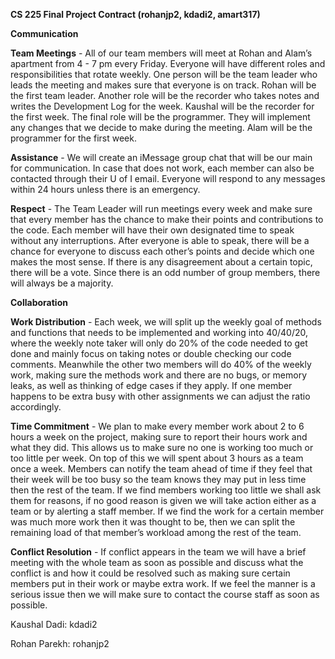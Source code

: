 **CS 225 Final Project Contract (rohanjp2, kdadi2, amart317)**

**Communication**

**Team Meetings** - All of our team members will meet at Rohan and Alam’s apartment from 4 - 7 pm every Friday. Everyone will have different roles and responsibilities that rotate weekly. One person will be the team leader who leads the meeting and makes sure that everyone is on track. Rohan will be the first team leader. Another role will be the recorder who takes notes and writes the Development Log for the week. Kaushal will be the recorder for the first week. The final role will be the programmer. They will implement any changes that we decide to make during the meeting. Alam will be the programmer for the first week.

**Assistance** - We will create an iMessage group chat that will be our main for communication. In case that does not work, each member can also be contacted through their U of I email. Everyone will respond to any messages within 24 hours unless there is an emergency. 

**Respect** - The Team Leader will run meetings every week and make sure that every member has the chance to make their points and contributions to the code. Each member will have their own designated time to speak without any interruptions. After everyone is able to speak, there will be a chance for everyone to discuss each other’s points and decide which one makes the most sense. If there is any disagreement about a certain topic, there will be a vote. Since there is an odd number of group members, there will always be a majority.

**Collaboration**

**Work Distribution** - Each week, we will split up the weekly goal of methods and functions that needs to be implemented and working into 40/40/20, where the weekly note taker will only do 20% of the code needed to get done and mainly focus on taking notes or double checking our code comments. Meanwhile the other two members will do 40% of the weekly work, making sure the methods work and there are no bugs, or memory leaks, as well as thinking of edge cases if they apply. If one member happens to be extra busy with other assignments we can adjust the ratio accordingly.

**Time Commitment** - We plan to make every member work about 2 to 6 hours a week on the  project, making sure to report their hours work and what they did. This allows us to make sure no one is working too much or too little per week. On top of this we will spent about 3 hours as a team once a week. Members can notify the team ahead of time if they feel that their week will be too busy so the team knows they may put in less time then the rest of the team. If we find members working too little we shall ask them for reasons, if no good reason is given we will take action either as a team or by alerting a staff member. If we find the work for a certain member was much more work then it was thought to be, then we can split the remaining load of that member’s workload among the rest of the team.

**Conflict Resolution** - If conflict appears in the team we will have a brief meeting with the whole team as soon as possible and discuss what the conflict is and how it could be resolved such as making sure certain members put in their work or maybe extra work. If we feel the manner is a serious issue then we will make sure to contact the course staff as soon as possible.

Kaushal Dadi: kdadi2

Rohan Parekh: rohanjp2